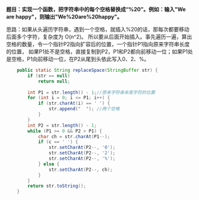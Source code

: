**题目：实现一个函数，把字符串中的每个空格替换成“%20”。例如：输入"We are happy"，则输出"We%20are%20happy"。**

思路：如果从头遍历字符串，遇到一个空格，就插入%20的话，那每次都要移动后面多个字符，复杂度为 O(n^2)。
      所以要从后面开始插入。事先遍历一遍，算出空格的数量，令一个指针P2指向扩容后的位置，一个指针P1指向原来字符串长度的位置，
      如果P1处不是空格，直接复制到P2，P1和P2都向前移动一位；如果P1处是空格，P1向前移动一位，在P2从尾到头依此写入0、2、%。
     
```java
    public static String replaceSpace(StringBuffer str) {
        if (str == null)
            return null;
            
        int P1 = str.length() - 1;//原来字符串末尾字符的位置
        for (int i = 0; i <= P1; i++) {
            if (str.charAt(i) == ' ') {
                str.append("  "); //两个空格
            }
        }
        int P2 = str.length() - 1;  
        while (P1 >= 0 && P2 > P1) {
            char ch = str.charAt(P1--);
            if (c == ' ') {
                str.setCharAt(P2--, '0');
                str.setCharAt(P2--, '2');
                str.setCharAt(P2--, '%');
            } else {
                str.setCharAt(P2--, ch);
            }
        }
        return str.toString();
    }
```
